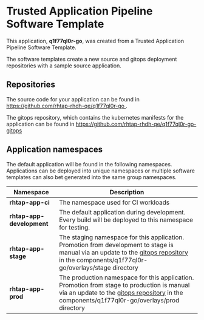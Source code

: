 # Trusted Application Pipeline Software Template

This application, **q1f77ql0r-go**, was created from a Trusted Application Pipeline Software Template.

The software templates create a new source and gitops deployment repositories with a sample source application. 

## Repositories

The source code for your application can be found in [https://github.com/rhtap-rhdh-qe/q1f77ql0r-go ](https://github.com/rhtap-rhdh-qe/q1f77ql0r-go ).
 
The gitops repository, which contains the kubernetes manifests for the application can be found in 
[https://github.com/rhtap-rhdh-qe/q1f77ql0r-go-gitops ](https://github.com/rhtap-rhdh-qe/q1f77ql0r-go-gitops ) 

## Application namespaces 

The default application will be found in the following namespaces. Applications can be deployed into unique namespaces or multiple software templates can also bet generated into the same group namespaces.  

|  Namespace   |  Description   |  
| -------- | -------- |
| **rhtap-app-ci** | The namespace used for CI workloads |
| **rhtap-app-development** | The default application during development. Every build will be deployed to this namespace for testing. |
| **rhtap-app-stage** | The staging namespace for this application. Promotion from development to stage is manual via an update to the [gitops repository](https://github.com/rhtap-rhdh-qe/q1f77ql0r-go-gitops ) in the components/q1f77ql0r-go/overlays/stage directory |
| **rhtap-app-prod** | The production namespace for this application. Promotion from stage to production is manual via an update to the [gitops repository](https://github.com/rhtap-rhdh-qe/q1f77ql0r-go-gitops ) in the components/q1f77ql0r-go/overlays/prod directory |